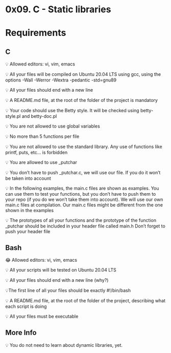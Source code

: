 # 0x09. C - Static libraries

# Requirements

## C

💡 Allowed editors: vi, vim, emacs

💡 All your files will be compiled on Ubuntu 20.04 LTS using gcc, using the options -Wall -Werror -Wextra -pedantic -std=gnu89

💡 All your files should end with a new line

💡 A README.md file, at the root of the folder of the project is mandatory

💡 Your code should use the Betty style. It will be checked using betty-style.pl and betty-doc.pl

💡 You are not allowed to use global variables

💡 No more than 5 functions per file

💡 You are not allowed to use the standard library. Any use of functions like printf, puts, etc… is forbidden

💡 You are allowed to use _putchar

💡 You don’t have to push _putchar.c, we will use our file. If you do it won’t be taken into account

💡 In the following examples, the main.c files are shown as examples. You can use them to test your functions, but you don’t have to push them to your repo (if you do we won’t take them into account). We will use our own main.c files at compilation. Our main.c files might be different from the one shown in the examples

💡 The prototypes of all your functions and the prototype of the function _putchar should be included in your header file called main.h
Don’t forget to push your header file

## Bash

😂 Allowed editors: vi, vim, emacs

💡 All your scripts will be tested on Ubuntu 20.04 LTS

💡 All your files should end with a new line (why?)

💡The first line of all your files should be exactly #!/bin/bash

💡 A README.md file, at the root of the folder of the project, describing what each script is doing

💡 All your files must be executable

## More Info

💡 You do not need to learn about dynamic libraries, yet.
